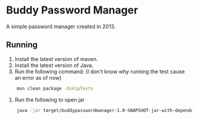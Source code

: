 # Buddy Password Manager

A simple password manager created in 2013.

## Running

1. Install the latest version of maven.
1. Install the latest version of Java.
1. Run the following command: (I don't know why running the test cause an error as of now)

```bash
    mvn clean package -DskipTests
```

1. Run the following to open jar

```bash
    java -jar target/buddypasswordmanager-1.0-SNAPSHOT-jar-with-dependencies.jar
```
